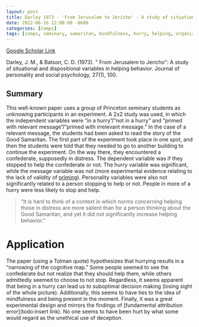 ```yaml
---
layout: post
title: Darley 1973 - 'From Jerusalem to Jericho' - A study of situational and dispositional variables in helping behavior
date: 2022-06-16 12:00:00 -0600
categories: [Comps]
tags: [comps, seminary, samaritan, mindfulness, hurry, helping, organizational citizenship behavior, fundamental attribution error, great paper]
---
```

[Google Scholar Link](https://scholar.google.com/scholar?hl=en&as_sdt=0%2C45&q=from+jerusalem+to+jericho&btnG=)

Darley, J. M., & Batson, C. D. (1973). " From Jerusalem to Jericho": A study of situational and dispositional variables in helping behavior. Journal of personality and social psychology, 27(1), 100.

## Summary
This well-known paper uses a group of Princeton seminary students as unknowing participants in an experiment.  A 2x2 study was used, in which the independent variables were “in a hurry”/”not in a hurry” and “primed with relevant message”/”primed with irrelevant message.”  In the case of a relevant message, the students had been asked to read the story of the Good Samaritan.  The first part of the experiment took place in one spot, and then the students were told that they needed to go to another building to continue the experiment.  On the way there, they encountered a confederate, supposedly in distress.  The dependent variable was if they stopped to help the confederate or not.  The hurry variable was significant, while the message variable was not (more experimental evidence relating to the lack of validity of [priming](https://www.nature.com/articles/nature.2012.11535)).  Personality variables were also not significantly related to a person stopping to help or not.  People in more of a hurry were less likely to stop and help.

> “It is hard to think of a context in which norms concerning helping those in distress are more salient than for a person thinking about the Good Samaritan, and yet it did not significantly increase helping behavior.”

# Application
The paper (using a Tolman quote) hypothesizes that hurrying results in a “narrowing of the cognitive map.”  Some people seemed to see the confederate but not realize that they should help them, while others admittedly seemed to choose to not stop.  Regardless, it seems apparent that being in a hurry can lead us to suboptimal decision making (losing sight of the whole picture).  Additionally, this seems to have ties to the idea of mindfulness and being present in the moment.  Finally, it was a great experimental design and mirrors the findings of [fundamental attribution error](todo:insert link).  No one seems to have been hurt by what some would regard as the unethical use of deception.
